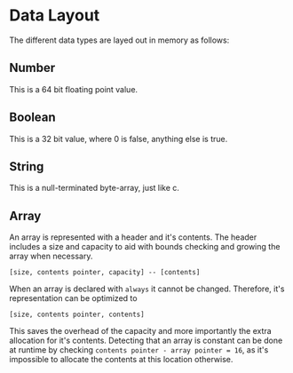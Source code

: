 # Data Layout

The different data types are layed out in memory as follows:

## Number

This is a 64 bit floating point value. 

## Boolean

This is a 32 bit value, where 0 is false, anything else is true.

## String

This is a null-terminated byte-array, just like c.

## Array

An array is represented with a header and it's contents. The header includes a size and capacity to aid with bounds 
checking and growing the array when necessary.

```
[size, contents pointer, capacity] -- [contents]
```

When an array is declared with `always` it cannot be changed. Therefore, it's representation can be optimized to

```
[size, contents pointer, contents]
```

This saves the overhead of the capacity and more importantly the extra allocation for it's contents. Detecting that an
array is constant can be done at runtime by checking `contents pointer - array pointer = 16`, as it's impossible to
allocate the contents at this location otherwise.
